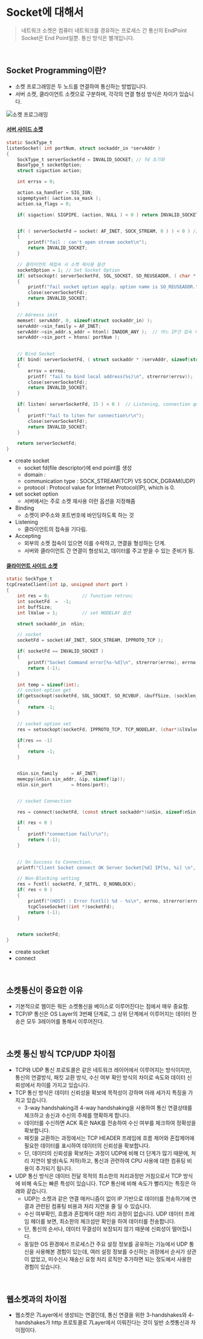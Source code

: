 # Socket에 대해서

> 네트워크 소켓은 컴퓨터 네트워크를 경유하는 프로세스 간 통신의 EndPoint
> Socket은 End Point일뿐. 통신 방식은 별개입니다.

<br/>


## Socket Programming이란?
- 소켓 프로그래밍은 두 노드를 연결하여 통신하는 방법입니다.
- 서버 소켓, 클라이언트 소켓으로 구분하며, 각각의 연결 형성 방식은 차이가 있습니다.

![소켓  프로그래밍](https://user-images.githubusercontent.com/91730236/198833555-4e659cb7-a931-45dd-a411-092c38554c44.png)



#### [서버 사이드 소켓](https://github.com/t0e8r1r4y/C-CPLUS/blob/main/AsynchronousCProgramming/server/Server.c)
```C
static SockType_t 
listenSocket( int portNum, struct sockaddr_in *servAddr )
{
	SockType_t serverSocketFd = INVALID_SOCKET; // fd 초기화
	BaseType_t socketOption;
	struct sigaction action;

	int errsv = 0;

	action.sa_handler = SIG_IGN;
	sigemptyset( &action.sa_mask );
	action.sa_flags = 0;

	if( sigaction( SIGPIPE, &action, NULL ) < 0 ) return INVALID_SOCKET; // SIGPIPE 시그널 무시


	if( ( serverSocketFd = socket( AF_INET, SOCK_STREAM, 0 ) ) < 0 ) // open TCP socket
	{
		printf("fail : can't open stream socket\n");
		return INVALID_SOCKET;
	}

    // 클라이언트 재접속 시 소켓 재사용 옵션 
	socketOption = 1; // Set Socket Option
	if( setsockopt( serverSocketFd, SOL_SOCKET, SO_REUSEADDR, ( char * )&socketOption, ( int )sizeof( socketOption ) ) < 0 )
	{
		printf("fail socket option apply. option name is SO_REUSEADDR.");
		close(serverSocketFd);
		return INVALID_SOCKET;
	}

    // Adreess init
	memset( servAddr, 0, sizeof(struct sockaddr_in) );
	servAddr->sin_family = AF_INET;
	servAddr->sin_addr.s_addr = htonl( INADDR_ANY );  // 어느 IP건 접속 허용
	servAddr->sin_port = htons( portNum );
	

    // Bind Socket
	if( bind( serverSocketFd, ( struct sockaddr * )servAddr, sizeof(struct sockaddr_in) ) == -1 )
	{
		errsv = errno;
	    printf( "fail to bind local address(%s)\n", strerror(errsv));
		close(serverSocketFd); 
		return INVALID_SOCKET;
	}

	if( listen( serverSocketFd, 15 ) < 0 )  // Listening, connection queue is 15
	{
        printf("fail to liten for connection\r\n");
		close(serverSocketFd); 
		return INVALID_SOCKET;
	}

	return serverSocketFd;
}
```

- create socket
  - socket fd(file descriptor)에 end point를 생성
  - domain : 
  - communication type : SOCK_STREAM(TCP) VS SOCK_DGRAM(UDP)
  - protocol : Protocol value for Internet Protocol(IP), which is 0.
- set socket option
  - 서버에서는 주로 소켓 재사용 이런 옵션을 지정해줌
- Binding
  - 소켓이 IP주소와 포트번호에 바인딩하도록 하는 것
- Listening
  - 클라이언트의 접속을 기다림.
- Accepting
  - 외부의 소켓 접속이 있으면 이를 수락하고, 연결을 형성하는 단계.
  - 서버와 클라이언트 간 연결이 형성되고, 데이터를 주고 받을 수 있는 준비가 됨.


#### [클라이언트 사이드 소켓](https://github.com/t0e8r1r4y/C-CPLUS/blob/main/AsynchronousCProgramming/client/ClientSocketCtl.c)

```C
static SockType_t
tcpCreateClient(int ip, unsigned short port )
{
	int res = 0;			// function retrun;
	int socketFd  =  -1;
	int	buffSize;
	int lValue = 1;			// set NODELAY 옵션

	struct sockaddr_in	nSin;

	// socket
	socketFd = socket(AF_INET, SOCK_STREAM, IPPROTO_TCP );

	if( socketFd == INVALID_SOCKET )
	{
		printf("Socket Command error[%s-%d]\n", strerror(errno), errno );
		return (-1);
	}

	int temp = sizeof(int);
	// socket option get
	if(getsockopt(socketFd, SOL_SOCKET, SO_RCVBUF, &buffSize, (socklen_t *)&temp) < 0)
	{
		return -1;
	}

	// socket option set
	res = setsockopt(socketFd, IPPROTO_TCP, TCP_NODELAY, (char*)&lValue, sizeof(int));

	if(res == -1)
	{
		return -1;
	}


	nSin.sin_family 	= AF_INET;
	memcpy(&nSin.sin_addr, &ip, sizeof(ip));
	nSin.sin_port		= htons(port);


	// socket Connection

    res = connect(socketFd, (const struct sockaddr*)&nSin, sizeof(nSin));

    if( res < 0 )
	{
		printf("connection fail\r\n");
		return (-1);
	}

    
    // On Success to Connection.
    printf("Client Socket connect OK Server Socket[%d] IP[%s, %i] \n", socketFd, inet_ntoa(nSin.sin_addr), nSin.sin_port);

    // Non-Blocking setting
    res = fcntl( socketFd, F_SETFL, O_NONBLOCK);
    if( res < 0 )
    {
        printf("(HOST) : Error fcntl() %d - %s\n", errno, strerror(errno));
        tcpCloseSocket((int *)socketFd);
        return (-1);
    }
		

    return socketFd;
}
```

- create socket
- connect


<br/>


## 소켓통신이 중요한 이유
- 기본적으로 웹이든 뭐든 소켓통신을 베이스로 이루어진다는 점에서 매우 중요함.
- TCP/IP 통신은 OS Layer의 3번째 단계로, 그 상위 단계에서 이루어지는 데이터 전송은 모두 3레이어를 통해서 이루어진다.

<br/>

## 소켓 통신 방식 TCP/UDP 차이점
- TCP와 UDP 통신 프로토콜은 같은 네트워크 레이어에서 이루어지는 방식이지만, 통신의 연결방식, 패킷 교환 방식, 수신 여부 확인 방식의 차이로 속도와 데이터 신뢰성에서 차이를 가지고 있습니다.
- TCP 통신 방식은 데이터 신뢰성을 확보에 목적성이 강하며 아래 세가지 특징을 가지고 있습니다.
    - 3-way handshaking과 4-way handshaking을 사용하여 통신 연결상태를 체크하고 송신과 수신의 주체를 명확하게 합니다.
    - 데이터를 수신하면 ACK 혹은 NAK를 전송하여 수신 여부를 체크하여 정확성을 확보합니다.
    - 패킷을 교환하는 과정에서는 TCP HEADER 프레임에 흐름 제어와 혼잡제어에 필요한 데이터를 표시하여 데이터의 신뢰성을 확보합니다.
    - 단, 데이터의 신뢰성을 확보하는 과정이 UDP에 비해 더 단계가 많기 때문에, 처리 지연이 발생(속도 저하)하고, 통신과 관련하여 CPU 사용에 대한 컴퓨팅 비용이 추가되기 됩니다.
- UDP 통신 방식은 데이터 전달 목적의 최소한의 처리과정만 거침으로서 TCP 방식에 비해 속도는 빠른 특성이 있습니다. TCP 통신에 비해 속도가 빨리지는 특징은 아래와 같습니다.
    - UDP는 소켓과 같은 연결 매커니즘이 없이 IP 기반으로 데이터를 전송하기에 연결과 관련된 컴퓨팅 비용과 처리 지연을 줄 일 수 있습니다.
    - 수신 여부확인, 흐름과 혼잡제어 대한 처리 과정이 없습니다. UDP 데이터 프레임 헤더를 보면, 최소한의 체크섬만 확인을 하여 데이터를 전송합니다.
    - 단, 통신의 순서나, 데이터 무결성이 보장되지 않기 때문에 신뢰성이 떨어집니다.
    - 동일한 OS 환경에서 프로세스간 주요 설정 정보를 공유하는 기능에서 UDP 통신을 사용해본 경험이 있는데, 여러 설정 정보를 수신하는 과정에서 순서가 상관이 없었고, 미수신시 재송신 요청 처리 로직만 추가하면 되는 정도에서 사용한 경험이 있습니다.


<br/>

## 웹소켓과의 차이점
- 웹소켓은 7Layer에서 생성되는 연결인데, 통신 연결을 위한 3-handshakes와 4-handshakes가 http 프로토콜로 7Layer에서 이뤄진다는 것이 일반 소켓통신과 차이점이다.
